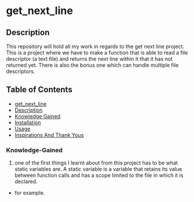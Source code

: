 # get_next_line


## Description
This repository will hold all my work in regards to the get next line project. This is a project where we have to make a function that is able to read a file descriptor (a text file) and returns the next line within it that it has not returned yet. There is also the bonus one which can handle multiple file descriptors. 


## Table of Contents

- [get_next_line](#get_next_line)
- [Description](#Description)
- [Knowledge Gained](#Knowledge-Gained)
- [Installation](#Installation)
- [Usage](#usage)
- [Inspirations And Thank Yous](#inspirations-and-thank-you)

### Knowledge-Gained
1.  one of the first things I learnt about from this project has to be what static variables are.  A static variable is a variable that retains its value between function calls and has a scope limited to the file in which it is declared.
   - for example.
